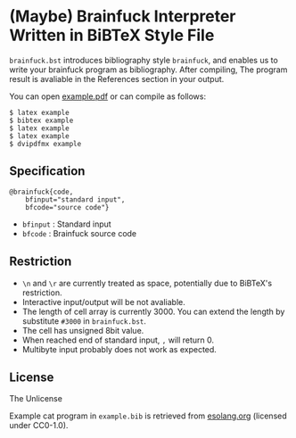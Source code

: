 # (Maybe) Brainfuck Interpreter Written in BiBTeX Style File

`brainfuck.bst` introduces bibliography style `brainfuck`, and enables us to write your brainfuck program as bibliography.
After compiling, The program result is avaliable in the References section in your output.

You can open [example.pdf](https://github.com/hiromi-mi/bibtexstyle-brainfuck/blob/main/example.pdf) or can compile as follows:
```
$ latex example
$ bibtex example
$ latex example
$ latex example
$ dvipdfmx example
```

## Specification

```
@brainfuck{code,
    bfinput="standard input",
    bfcode="source code"}
```

* `bfinput` : Standard input
* `bfcode` : Brainfuck source code

## Restriction
* `\n` and `\r` are currently treated as space, potentially due to BiBTeX's restriction.
* Interactive input/output will be not avaliable.
* The length of cell array is currently 3000. You can extend the length by substitute `#3000` in `brainfuck.bst`.
* The cell has unsigned 8bit value.
* When reached end of standard input, `,` will return 0.
* Multibyte input probably does not work as expected.

## License
The Unlicense

Example cat program in `example.bib` is retrieved from [esolang.org](https://esolangs.org/wiki/Brainfuck#Cat) (licensed under CC0-1.0).
